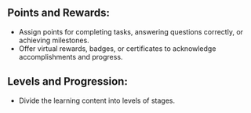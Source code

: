 ## Points and Rewards:
 - Assign points for completing tasks, answering questions correctly, or achieving milestones.
 - Offer virtual rewards, badges, or certificates to acknowledge accomplishments and progress.

## Levels and Progression:
 - Divide the learning content into levels of stages.
